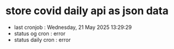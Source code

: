 # store covid daily api as json data

- last cronjob : Wednesday, 21 May 2025 13:29:29
- status og cron : error
- status daily cron : error
      
      